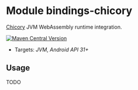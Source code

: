 # Module bindings-chicory

[Chicory] JVM WebAssembly runtime integration.

[<img alt="Maven Central Version" src="https://img.shields.io/maven-central/v/at.released.weh/bindings-chicory?style=flat-square">](https://central.sonatype.com/artifact/at.released.weh/bindings-chicory/overview)

* Targets: *JVM*, *Android API 31+*

## Usage

TODO

[Chicory]: https://github.com/dylibso/chicory
